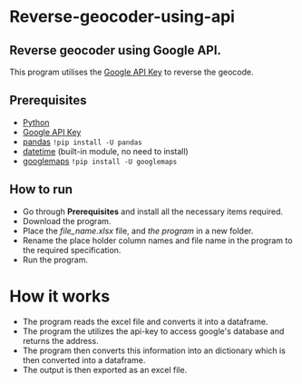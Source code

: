 # Reverse-geocoder-using-api
## Reverse geocoder using Google API. 

This program utilises the [Google API Key](https://console.cloud.google.com/freetrial/signup/tos) to reverse the geocode.

## Prerequisites

- [Python](https://www.python.org/)
- [Google API Key](https://console.cloud.google.com/freetrial/signup/tos)
- [pandas](https://pandas.pydata.org/) ```!pip install -U pandas```
- [datetime](https://docs.python.org/3/library/datetime.html) (built-in module, no need to install)
- [googlemaps](https://github.com/googlemaps/google-maps-services-python) ```!pip install -U googlemaps```


## How to run

- Go through **Prerequisites** and install all the necessary items required.
- Download the program.
- Place the *file_name.xlsx* file, and *the program* in a new folder.
- Rename the place holder column names and file name in the program to the required specification.
- Run the program.

# How it works

- The program reads the excel file and converts it into a dataframe.
- The program the utilizes the api-key to access google's database and returns the address.
- The program then converts this information into an dictionary which is then converted into a dataframe.
- The output is then exported as an excel file.

